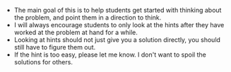 - The main goal of this is to help students get started with thinking about the problem, and point them in a direction to think.
- I will always encourage students to only look at the hints after they have worked at the problem at hand for a while.
- Looking at hints should not just give you a solution directly, you should still have to figure them out.
- If the hint is too easy, please let me know. I don't want to spoil the solutions for others.
